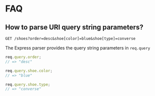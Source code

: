 # FAQ

## How to parse URI query string parameters?

```none
GET /shoes?order=desc&shoe[color]=blue&shoe[type]=converse
```

The Express parser provides the query string parameters in `req.query`

```js
req.query.order;
// => "desc"

req.query.shoe.color;
// => "blue"

req.query.shoe.type;
// => "converse"
```
